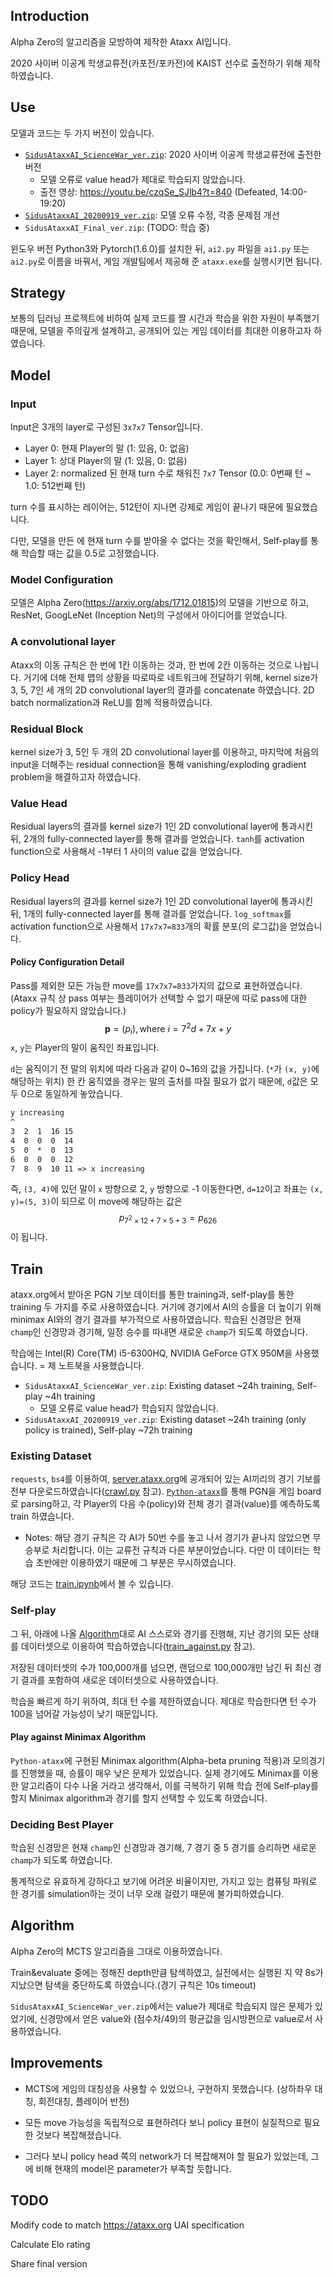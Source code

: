 ## Introduction

Alpha Zero의 알고리즘을 모방하여 제작한 Ataxx AI입니다.

2020 사이버 이공계 학생교류전(카포전/포카전)에 KAIST 선수로 출전하기 위해 제작하였습니다.

## Use

모델과 코드는 두 가지 버전이 있습니다.

- [`SidusAtaxxAI_ScienceWar_ver.zip`](./save/SidusAtaxxAI_ScienceWar_ver.zip): 2020 사이버 이공계 학생교류전에 출전한 버전
  - 모델 오류로 value head가 제대로 학습되지 않았습니다.
  - 출전 영상: https://youtu.be/czqSe_SJlb4?t=840 (Defeated, 14:00-19:20)
- [`SidusAtaxxAI_20200919_ver.zip`](./save/SidusAtaxxAI_ScienceWar_ver.zip): 모델 오류 수정, 각종 문제점 개선
- `SidusAtaxxAI_Final_ver.zip`: (TODO: 학습 중)

윈도우 버전 Python3와 Pytorch(1.6.0)를 설치한 뒤, `ai2.py` 파일을 `ai1.py` 또는 `ai2.py`로 이름을 바꿔서, 게임 개발팀에서 제공해 준 `ataxx.exe`를 실행시키면 됩니다.

## Strategy

보통의 딥러닝 프로젝트에 비하여 실제 코드를 짤 시간과 학습을 위한 자원이 부족했기 때문에, 모델을 주의깊게 설계하고, 공개되어 있는 게임 데이터를 최대한 이용하고자 하였습니다.

## Model

### Input

Input은 3개의 layer로 구성된 `3x7x7` Tensor입니다.

- Layer 0: 현재 Player의 말 (1: 있음, 0: 없음)
- Layer 1: 상대 Player의 말 (1: 있음, 0: 없음)
- Layer 2: normalized 된 현재 turn 수로 채워진 `7x7` Tensor (0.0: 0번째 턴 ~ 1.0: 512번째 턴)

turn 수를 표시하는 레이어는, 512턴이 지나면 강제로 게임이 끝나기 때문에 필요했습니다.

다만, 모델을 만든 에 현재 turn 수를 받아올 수 없다는 것을 확인해서, Self-play를 통해 학습할 때는 값을 0.5로 고정했습니다.

### Model Configuration

모델은 Alpha Zero(https://arxiv.org/abs/1712.01815)의 모델을 기반으로 하고, ResNet, GoogLeNet (Inception Net)의 구성에서 아이디어를 얻었습니다.

### A convolutional layer

Ataxx의 이동 규칙은 한 번에 1칸 이동하는 것과, 한 번에 2칸 이동하는 것으로 나뉩니다. 거기에 더해 전체 맵의 상황을 따로따로 네트워크에 전달하기 위해, kernel size가 3, 5, 7인 세 개의 2D convolutional layer의 결과를 concatenate 하였습니다. 2D batch normalization과 ReLU를 함께 적용하였습니다.

### Residual Block

kernel size가 3, 5인 두 개의 2D convolutional layer를 이용하고, 마지막에 처음의 input을 더해주는 residual connection을 통해 vanishing/exploding gradient problem을 해결하고자 하였습니다.

### Value Head

Residual layers의 결과를 kernel size가 1인 2D convolutional layer에 통과시킨 뒤, 2개의 fully-connected layer를 통해 결과를 얻었습니다. `tanh`를 activation function으로 사용해서 -1부터 1 사이의 value 값을 얻었습니다.

### Policy Head

Residual layers의 결과를 kernel size가 1인 2D convolutional layer에 통과시킨 뒤, 1개의 fully-connected layer를 통해 결과를 얻었습니다. `log_softmax`를 activation function으로 사용해서 `17x7x7=833`개의 확률 분포(의 로그값)을 얻었습니다.

#### Policy Configuration Detail

Pass를 제외한 모든 가능한 move를 `17x7x7=833`가지의 값으로 표현하였습니다. (Ataxx 규칙 상 pass 여부는 플레이어가 선택할 수 없기 때문에 따로 pass에 대한 policy가 필요하지 않았습니다.)
$$
\mathbf{p} = \left(p_{i}\right), \text{where }i=7^2d+7x+y
$$
`x`, `y`는 Player의 말이 움직인 좌표입니다.

`d`는 움직이기 전 말의 위치에 따라 다음과 같이 0~16의 값을 가집니다. (`*`가 `(x, y)`에 해당하는 위치) 한 칸 움직였을 경우는 말의 출처를 따질 필요가 없기 때문에, `d`값은 모두 0으로 동일하게 놓았습니다.

```reStructuredText
y increasing
^
3  2  1  16 15
4  0  0  0  14
5  0  *  0  13
6  0  0  0  12
7  8  9  10 11 => x increasing
```

즉, `(3, 4)`에 있던 말이 `x` 방향으로 2, `y` 방향으로 -1 이동한다면, `d=12`이고 좌표는 `(x, y)=(5, 3)`이 되므로 이 move에 해당하는 값은 $$p_{7^2\times12+7\times5+3} = p_{626}$$이 됩니다.

## Train

ataxx.org에서 받아온 PGN 기보 데이터를 통한 training과, self-play를 통한 training 두 가지를 주로 사용하였습니다. 거기에 경기에서 AI의 승률을 더 높이기 위해 minimax AI와의 경기 결과를 부가적으로 사용하였습니다. 학습된 신경망은 현재 `champ`인 신경망과 경기해, 일정 승수를 따내면 새로운 `champ`가 되도록 하였습니다.

학습에는 Intel(R) Core(TM) i5-6300HQ, NVIDIA GeForce GTX 950M을 사용했습니다. = 제 노트북을 사용했습니다.

- `SidusAtaxxAI_ScienceWar_ver.zip`: Existing dataset ~24h training, Self-play ~4h training
  - 모델 오류로 value head가 학습되지 않았습니다.
- `SidusAtaxxAI_20200919_ver.zip`: Existing dataset ~24h training (only policy is trained), Self-play ~72h training

### Existing Dataset

`requests`, `bs4`를 이용하여, [server.ataxx.org](https://server.ataxx.org)에 공개되어 있는 AI끼리의 경기 기보를 전부 다운로드하였습니다([crawl.py](./crawl.py) 참고). [`Python-ataxx`](https://github.com/kz04px/python-ataxx)를 통해 PGN을 게임 board로 parsing하고, 각 Player의 다음 수(policy)와 전체 경기 결과(value)를 예측하도록 train 하였습니다.

- Notes: 해당 경기 규칙은 각 AI가 50번 수를 놓고 나서 경기가 끝나지 않았으면 무승부로 처리합니다. 이는 교류전 규칙과 다른 부분이었습니다. 다만 이 데이터는 학습 초반에만 이용하였기 때문에 그 부분은 무시하였습니다.

해당 코드는 [train.ipynb](./train.ipynb)에서 볼 수 있습니다.

### Self-play

그 뒤, 아래에 나올 [Algorithm](./README.md#Algorithm)대로 AI 스스로와 경기를 진행해, 지난 경기의 모든 상태를 데이터셋으로 이용하여 학습하였습니다([train_against.py](./train_against.py) 참고).

저장된 데이터셋의 수가 100,000개를 넘으면, 랜덤으로 100,000개만 남긴 뒤 최신 경기 결과를 포함하여 새로운 데이터셋으로 사용하였습니다.

학습을 빠르게 하기 위하여, 최대 턴 수를 제한하였습니다. 제대로 학습한다면 턴 수가 100을 넘어갈 가능성이 낮기 때문입니다.

#### Play against Minimax Algorithm

`Python-ataxx`에 구현된 Minimax algorithm(Alpha-beta pruning 적용)과 모의경기를 진행했을 때, 승률이 매우 낮은 문제가 있었습니다. 실제 경기에도 Minimax를 이용한 알고리즘이 다수 나올 거라고 생각해서, 이를 극복하기 위해 학습 전에 Self-play를 할지 Minimax algorithm과 경기를 할지 선택할 수 있도록 하였습니다.

### Deciding Best Player

학습된 신경망은 현재 `champ`인 신경망과 경기해, 7 경기 중 5 경기를 승리하면 새로운 `champ`가 되도록 하였습니다.

통계적으로 유효하게 강하다고 보기에 어려운 비율이지만, 가지고 있는 컴퓨팅 파워로 한 경기를 simulation하는 것이 너무 오래 걸렸기 때문에 불가피하였습니다.

## Algorithm

Alpha Zero의 MCTS 알고리즘을 그대로 이용하였습니다.

Train&evaluate 중에는 정해진 depth만큼 탐색하였고, 실전에서는 실행된 지 약 8s가 지났으면 탐색을 중단하도록 하였습니다.(경기 규칙은 10s timeout)

`SidusAtaxxAI_ScienceWar_ver.zip`에서는 value가 제대로 학습되지 않은 문제가 있었기에, 신경망에서 얻은 value와 (점수차/49)의 평균값을 임시방편으로 value로서 사용하였습니다.

## Improvements

- MCTS에 게임의 대칭성을 사용할 수 있었으나, 구현하지 못했습니다. (상하좌우 대칭, 회전대칭, 플레이어 반전)

- 모든 move 가능성을 독립적으로 표현하려다 보니 policy 표현이 실질적으로 필요한 것보다 복잡해졌습니다.

- 그러다 보니 policy head 쪽의 network가 더 복잡해져야 할 필요가 있었는데, 그에 비해 현재의 model은 parameter가 부족할 듯합니다.

## TODO

Modify code to match https://ataxx.org UAI specification

Calculate Elo rating

Share final version
